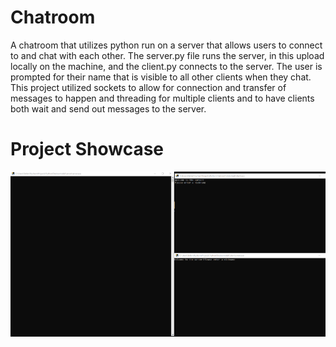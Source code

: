 # Chatroom
A chatroom that utilizes python run on a server that allows users to connect to and chat with each other. The server.py file runs the server, in this upload locally on the machine, and the client.py connects to the server. The user is prompted for their name that is visible to all other clients when they chat. This project utilized sockets to allow for connection and transfer of messages to happen and threading for multiple clients and to have clients both wait and send out messages to the server.

# Project Showcase
![](https://github.com/stepankriminskiy/Chatroom/blob/main/Chatroom.gif)
